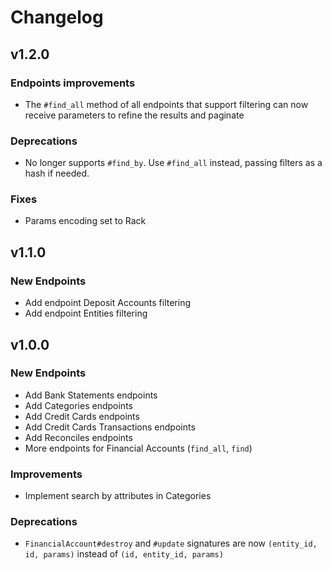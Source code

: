 # Changelog

## v1.2.0
### Endpoints improvements
- The `#find_all` method of all endpoints that support filtering can now receive parameters to refine the results and paginate
### Deprecations
- No longer supports `#find_by`. Use `#find_all` instead, passing filters as a hash if needed.
### Fixes
- Params encoding set to Rack

## v1.1.0

### New Endpoints
- Add endpoint Deposit Accounts filtering
- Add endpoint Entities filtering

## v1.0.0

### New Endpoints
- Add Bank Statements endpoints
- Add Categories endpoints
- Add Credit Cards endpoints
- Add Credit Cards Transactions endpoints
- Add Reconciles endpoints
- More endpoints for Financial Accounts (`find_all`, `find`)
### Improvements
- Implement search by attributes in Categories
###  Deprecations
- `FinancialAccount#destroy` and `#update` signatures are now `(entity_id, id, params)` instead of `(id, entity_id, params)`

